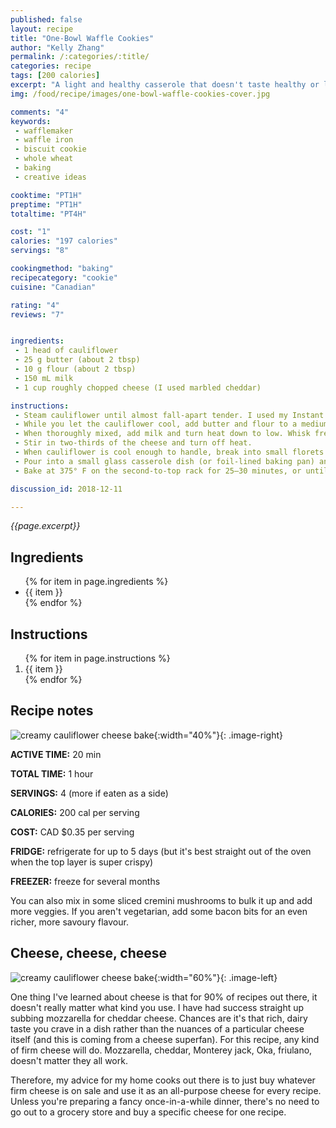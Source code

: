 ```yaml
---
published: false
layout: recipe
title: "One-Bowl Waffle Cookies"
author: "Kelly Zhang"
permalink: /:categories/:title/
categories: recipe
tags: [200 calories]
excerpt: "A light and healthy casserole that doesn't taste healthy or light, and you won't feel have to feel guilty coming back for seconds! It's perfect as a main course or a side."
img: /food/recipe/images/one-bowl-waffle-cookies-cover.jpg

comments: "4"
keywords:
 - wafflemaker
 - waffle iron
 - biscuit cookie
 - whole wheat
 - baking
 - creative ideas

cooktime: "PT1H"
preptime: "PT1H"
totaltime: "PT4H"

cost: "1"
calories: "197 calories"
servings: "8"

cookingmethod: "baking"
recipecategory: "cookie"
cuisine: "Canadian"

rating: "4"
reviews: "7"


ingredients:
 - 1 head of cauliflower
 - 25 g butter (about 2 tbsp)
 - 10 g flour (about 2 tbsp)
 - 150 mL milk
 - 1 cup roughly chopped cheese (I used marbled cheddar)

instructions:
 - Steam cauliflower until almost fall-apart tender. I used my Instant Pot's STEAM function (5 min @ high).
 - While you let the cauliflower cool, add butter and flour to a medium saucepan on medium heat and whisk together.
 - When thoroughly mixed, add milk and turn heat down to low. Whisk frequently until sauce thickens.
 - Stir in two-thirds of the cheese and turn off heat.
 - When cauliflower is cool enough to handle, break into small florets and add to saucepan. Stir, coating all the florets.
 - Pour into a small glass casserole dish (or foil-lined baking pan) and sprinkle remaining cheese on top.
 - Bake at 375° F on the second-to-top rack for 25–30 minutes, or until golden on top.

discussion_id: 2018-12-11

---
```



*{{page.excerpt}}*

## Ingredients

<ul>
  {% for item in page.ingredients %}
    <li>{{ item }}</li>
  {% endfor %}
</ul>

## Instructions

<ol>
  {% for item in page.instructions %}
    <li>{{ item }}</li>
  {% endfor %}
</ol>

## Recipe notes

![creamy cauliflower cheese bake](/food/recipe/images/creamy-cauliflower-cheese-bake-1.jpg){:width="40%"}{: .image-right}

  **ACTIVE TIME:** 20 min

  **TOTAL TIME:** 1 hour

  **SERVINGS:** 4 (more if eaten as a side)

  **CALORIES:** 200 cal per serving

  **COST:** CAD $0.35 per serving

  **FRIDGE:** refrigerate for up to 5 days (but it's best straight out of the oven when the top layer is super crispy)

  **FREEZER:** freeze for several months

You can also mix in some sliced cremini mushrooms to bulk it up and add more veggies. If you aren't vegetarian, add some bacon bits for an even richer, more savoury flavour.

## Cheese, cheese, cheese

![creamy cauliflower cheese bake](/food/recipe/images/creamy-cauliflower-cheese-bake-2.jpg){:width="60%"}{: .image-left}

One thing I've learned about cheese is that for 90% of recipes out there, it doesn't really matter what kind you use. I have had success straight up subbing mozzarella for cheddar cheese. Chances are it's that rich, dairy taste you crave in a dish rather than the nuances of a particular cheese itself (and this is coming from a cheese superfan). For this recipe, any kind of firm cheese will do. Mozzarella, cheddar, Monterey jack, Oka, friulano, doesn't matter they all work.

Therefore, my advice for my home cooks out there is to just buy whatever firm cheese is on sale and use it as an all-purpose cheese for every recipe. Unless you're preparing a fancy once-in-a-while dinner, there's no need to go out to a grocery store and buy a specific cheese for one recipe.
